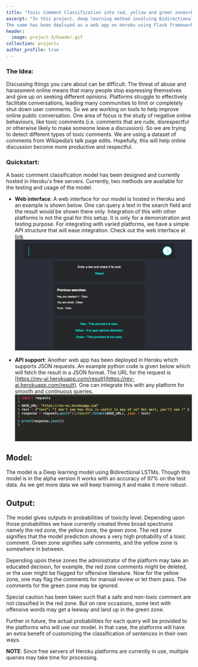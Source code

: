 ```yaml
---
title: "Toxic Comment Classification into red, yellow and green zones<br> <br><img src='/images/project-3/images/teaser.jpg'>"
excerpt: "In this project, deep learning method involving Bidirectional LSTM is used for the model for classifying toxic comments.
The same has been deployed as a web app on Heroku using Flask framework and an API has been created for it. "
header:
  image: project-3/header.gif
collection: projects
author_profile: true
---
```



### The Idea:
Discussing things you care about can be difficult. The threat of abuse and harassment online means that many people stop expressing themselves and give up on seeking different opinions. Platforms struggle to effectively facilitate conversations, leading many communities to limit or completely shut down user comments.
So we are working on tools to help improve online public conversation. One area of focus is the study of negative online behaviours, like toxic comments (i.e. comments that are rude, disrespectful or otherwise likely to make someone leave a discussion). So we are trying to detect different types of toxic comments. We are using a dataset of comments from Wikipedia’s talk page edits. Hopefully, this will help online discussion become more productive and respectful.
### Quickstart:
A basic comment classification model has been designed and currently hosted in Heroku's free servers. Currently, two methods are available for the testing and usage of the model.

* **Web interface**: A web interface for our model is hosted in Heroku and an example is shown below. One can query a text in the search field and the result would be shown there only. Integration of this with other platforms is not the goal for this setup. It is only for a demonstration and testing purpose. For integrating with varied platforms, we have a simple API structure that will ease integration. Check out the web interface at [link](https://comclassify.herokuapp.com/handle_data)
![web interface](/images/project-3/images/2.png "https://comclassify.herokuapp.com/handle_data")

* **API support**: Another web app has been deployed in Heroku which supports JSON requests. An example python code is given below which will fetch the result in a JSON format. The URL for the request is [https://rev-ai.herokuapp.com/result](https://rev-ai.herokuapp.com/result). One can integrate this with any platform for smooth and continuous queries.
![web interface](/images/project-3/images/3.png "rev-ai.herokuapp.com")



## Model:

The model is a Deep learning model using Bidirectional LSTMs. Though this model is in the alpha version It works with an accuracy of 97% on the test data. As we get more data we will keep training it and make it more robust.
## Output:
The model gives outputs in probabilities of toxicity level. Depending upon those probabilities we have currently created three broad spectrums namely the red zone, the yellow zone, the green zone. The red zone signifies that the model prediction shows a very high probability of a toxic comment. Green zone signifies safe comments, and the yellow zone is somewhere in between.

 Depending upon these zones the administrator of the platform may take an educated decision, for example, the red zone comments might be deleted, or the user might be flagged for offensive literature. Now for the yellow zone, one may flag the comments for manual review or let them pass. The comments for the green zone may be ignored.

Special caution has been taken such that a safe and non-toxic comment are not classified in the red zone. But on rare occasions, some text with offensive words may get a leeway and land up in the green zone.

Further in future, the actual probabilities for each query will be provided to the platforms who will use our model. In that case, the platforms will have an extra benefit of customizing the classification of sentences in their own ways.


**NOTE**:
Since free servers of Heroku platforms are currently in use, multiple queries may take time for processing.


